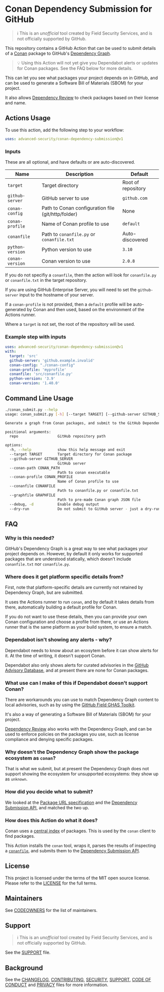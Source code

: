 # Conan Dependency Submission for GitHub

> ℹ️ This is an _unofficial_ tool created by Field Security Services, and is not officially supported by GitHub.

This repository contains a GitHub Action that can be used to submit details of a [Conan](https://conan.io/) package to GitHub's [Dependency Graph](https://docs.github.com/en/enterprise-cloud@latest/code-security/supply-chain-security/understanding-your-software-supply-chain/about-the-dependency-graph).

> 💡 Using this Action will not yet give you Dependabot alerts or updates for Conan packages. See the FAQ below for more details.

This can let you see what packages your project depends on in GitHub, and can be used to generate a Software Bill of Materials (SBOM) for your project.

It also allows [Dependency Review](https://github.com/marketplace/actions/dependency-review) to check packages based on their license and name.

## Actions Usage

To use this action, add the following step to your workflow:

```yaml
uses: advanced-security/conan-dependency-submission@v1
```

### Inputs

These are all optional, and have defaults or are auto-discovered.

| Name | Description | Default |
| ---- | ----------- | ------- |
| `target` | Target directory | Root of repository |
| `github-server` | GitHub server to use | `github.com` |
| `conan-config` | Path to Conan configuration file (git/http/folder) | None |
| `conan-profile` | Name of Conan profile to use | `default` |
| `conanfile` | Path to `conanfile.py` or `conanfile.txt` | Auto-discovered |
| `python-version` | Python version to use | `3.10` |
| `conan-version` | Conan version to use | `2.0.8` |

If you do not specifiy a `conanfile`, then the action will look for `conanfile.py` or `conanfile.txt` in the target repository.

If you are using GitHub Enterprise Server, you will need to set the `github-server` input to the hostname of your server.

If a `conan-profile` is not provided, then a `default` profile will be auto-generated by Conan and then used, based on the environment of the Actions runner.

Where a `target` is not set, the root of the repository will be used.

### Example step with inputs

```yaml
uses: advanced-security/conan-dependency-submission@v1
with:
  target: 'src'
  github-server: 'github.example.invalid'
  conan-config: "./conan-config"
  conan-profile: 'myprofile'
  conanfile: 'src/conanfile.py'
  python-version: '3.9'
  conan-version: '1.40.0'
```

## Command Line Usage

```bash
./conan_submit.py --help
usage: conan_submit.py [-h] [--target TARGET] [--github-server GITHUB_SERVER] [--conan-path CONAN_PATH] [--conan-profile CONAN_PROFILE] [--conanfile CONANFILE] [--graphfile GRAPHFILE] [--debug] [--dry-run] repo

Generate a graph from Conan packages, and submit to the GitHub Dependency Graph using the Submission API.

positional arguments:
  repo                  GitHub repository path

options:
  -h, --help            show this help message and exit
  --target TARGET       Target directory for Conan package
  --github-server GITHUB_SERVER
                        GitHub server
  --conan-path CONAN_PATH
                        Path to conan executable
  --conan-profile CONAN_PROFILE
                        Name of Conan profile to use
  --conanfile CONANFILE
                        Path to conanfile.py or conanfile.txt
  --graphfile GRAPHFILE
                        Path to pre-made Conan graph JSON file
  --debug, -d           Enable debug output
  --dry-run             Do not submit to GitHub server - just a dry-run
```

## FAQ

### Why is this needed?

GitHub's Dependency Graph is a great way to see what packages your project depends on. However, by default it only works for supported packages that are understood statically, which doesn't include `conanfile.txt` nor `conanfile.py`.

### Where does it get platform specific details from?

First, note that platform-specific details are currently not retained by Dependency Graph, but are submitted.

It uses the Actions runner to run `conan`, and by default it takes details from there, automatically building a default profile for Conan.

If you do not want to use these details, then you can provide your own Conan configuration and choose a profile from there, or use an Actions runner that is the same platform as your build system, to ensure a match.

### Dependabot isn't showing any alerts - why?

Dependabot needs to know about an ecosytem before it can show alerts for it. At the time of writing, it doesn't support Conan.

Dependabot also only shows alerts for curated advisories in the [GitHub Advisory Database](https://github.com/advisories), and at present there are none for Conan packages.

### What use can I make of this if Dependabot doesn't support Conan?

There are workarounds you can use to match Dependency Graph content to local advisories, such as by using the [GitHub Field GHAS Toolkit](https://github.com/GeekMasher/ghas-toolkit).

It's also a way of generating a Software Bill of Materials (SBOM) for your project.

[Dependency Review](https://github.com/marketplace/actions/dependency-review) also works with the Dependency Graph, and can be used to enforce policies on the packages you use, such as license compliance and denying specific packages.

### Why doesn't the Dependency Graph show the package ecosystem as `conan`?

That is what we submit, but at present the Dependency Graph does not support showing the ecosystem for unsupported ecosystems: they show up as `unknown`.

### How did you decide what to submit?

We looked at the [Package URL specification](https://github.com/package-url/purl-spec/blob/master/PURL-TYPES.rst#conan) and the [Dependency Submission API](https://docs.github.com/en/enterprise-cloud@latest/rest/dependency-graph/dependency-submission?apiVersion=2022-11-28), and matched the two up.

### How does this Action do what it does?

Conan uses a [central index](https://github.com/conan-io/conan-center-index) of packages. This is used by the `conan` client to find packages.

This Action installs the `conan` tool, wraps it, parses the results of inspecting a [`conanfile`](https://docs.conan.io/2/reference/conanfile/attributes.html), and submits them to the [Dependency Submission API](https://docs.github.com/en/code-security/supply-chain-security/understanding-your-software-supply-chain/using-the-dependency-submission-api).

## License

This project is licensed under the terms of the MIT open source license. Please refer to the [LICENSE](LICENSE) for the full terms.

## Maintainers

See [CODEOWNERS](CODEOWNERS) for the list of maintainers.

## Support

> ℹ️ This is an _unofficial_ tool created by Field Security Services, and is not officially supported by GitHub.

See the [SUPPORT](SUPPORT.md) file.

## Background

See the [CHANGELOG](CHANGELOG.md), [CONTRIBUTING](CONTRIBUTING.md), [SECURITY](SECURITY.md), [SUPPORT](SUPPORT.md), [CODE OF CONDUCT](CODE_OF_CONDUCT.md) and [PRIVACY](PRIVACY.md) files for more information.
